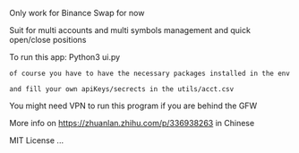
Only work for Binance Swap for now

Suit for multi accounts and multi symbols management and quick open/close positions

To run this app: 
    Python3 ui.py

    of course you have to have the necessary packages installed in the env

    and fill your own apiKeys/secrects in the utils/acct.csv

You might need VPN to run this program if you are behind the GFW

More info on https://zhuanlan.zhihu.com/p/336938263 in Chinese

MIT License
...